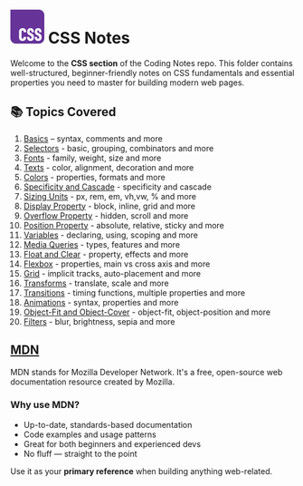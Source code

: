 # ![CSS Logo](../assets/css-logo.svg) CSS Notes

Welcome to the **CSS section** of the Coding Notes repo. This folder contains well-structured, beginner-friendly notes on CSS fundamentals and essential properties you need to master for building modern web pages.

## 📚 Topics Covered

1. [Basics](./01_Basics.md) – syntax, comments and more
2. [Selectors](./02_Selectors.md) - basic, grouping, combinators and more
3. [Fonts](./03_Fonts.md) - family, weight, size and more
4. [Texts](./04_Texts.md) - color, alignment, decoration and more
5. [Colors](./05_Colors.md) - properties, formats and more
6. [Specificity and Cascade](./06_Specificity-and-Cascade.md) - specificity and cascade
7. [Sizing Units](./07_Sizing-Units.md) - px, rem, em, vh,vw, % and more
8. [Display Property](./08_Display.md) - block, inline, grid and more
9. [Overflow Property](./09_Overflow.md) - hidden, scroll and more
10. [Position Property](./10_Position.md) - absolute, relative, sticky and more
11. [Variables](./11_Variables.md) - declaring, using, scoping and more
12. [Media Queries](./12_Media-Queries.md) - types, features and more
13. [Float and Clear](./13_Float-and-clear.md) - property, effects and more
14. [Flexbox](./14_Flexbox.md) - properties, main vs cross axis and more
15. [Grid](./15_Grid.md) - implicit tracks, auto-placement and more
16. [Transforms](./16_Transforms.md) - translate, scale and more
17. [Transitions](./17_Transitions.md) - timing functions, multiple properties and more
18. [Animations](./18_Animations.md) - syntax, properties and more
19. [Object-Fit and Object-Cover](./19_Object-fit-&-Object-Cover.md) - object-fit, object-position and more
20. [Filters](./20_Filters.md) - blur, brightness, sepia and more

## [MDN](https://developer.mozilla.org/en-US/docs/Web/CSS)

MDN stands for Mozilla Developer Network. It's a free, open-source web documentation resource created by Mozilla.

### Why use MDN?

* Up-to-date, standards-based documentation
* Code examples and usage patterns
* Great for both beginners and experienced devs
* No fluff — straight to the point

Use it as your **primary reference** when building anything web-related.
